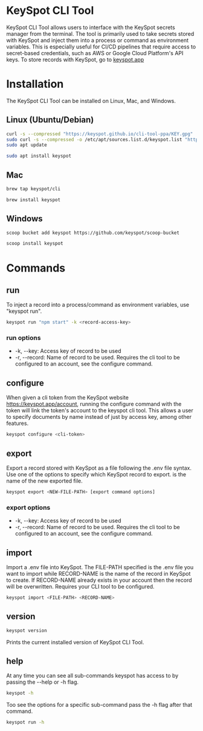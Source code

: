 # KeySpot CLI Tool

KeySpot CLI Tool allows users to interface with the KeySpot secrets manager from the terminal. The tool is primarily used to take secrets stored with KeySpot and inject them into a process or command as environment variables. This is especially useful for CI/CD pipelines that require access to secret-based credentials, such as AWS or Google Cloud Platform's API keys. To store records with KeySpot, go to [keyspot.app](https://keyspot.app)

# Installation

The KeySpot CLI Tool can be installed on Linux, Mac, and Windows.

## Linux (Ubuntu/Debian)

```bash
curl -s --compressed "https://keyspot.github.io/cli-tool-ppa/KEY.gpg" | sudo apt-key add -
sudo curl -s --compressed -o /etc/apt/sources.list.d/keyspot.list "https://keyspot.github.io/cli-tool-ppa/keyspot.list"
sudo apt update

sudo apt install keyspot
```

## Mac

```bash
brew tap keyspot/cli

brew install keyspot
```

## Windows

```bash
scoop bucket add keyspot https://github.com/keyspot/scoop-bucket

scoop install keyspot
```

# Commands

## run

To inject a record into a process/command as environment variables, use "keyspot run".

```bash
keyspot run "npm start" -k <record-access-key>
```

### run options

* -k, --key: Access key of record to be used
* -r, --record: Name of record to be used. Requires the cli tool to be configured to an account, see the configure command.

## configure

When given a cli token from the KeySpot website https://keyspot.app/account, running the configure command with the token will link the token's account to the keyspot cli tool. This allows a user to specify documents by name instead of just by access key, among other features.

```bash
keyspot configure <cli-token>
```

## export

Export a record stored with KeySpot as a file following the .env file syntax. Use one of the options to
specify which KeySpot record to export. <NEW-FILE-PATH> is the name of the new exported file.

```bash
keyspot export <NEW-FILE-PATH> [export command options]
```

### export options

* -k, --key: Access key of record to be used
* -r, --record: Name of record to be used. Requires the cli tool to be configured to an account, see the configure command.

## import

Import a .env file into KeySpot. The FILE-PATH specified is the .env file you want to import while RECORD-NAME is the name of the record in KeySpot to create. If RECORD-NAME already exists in your account then the record will be overwritten. Requires your CLI tool to be configured.

```bash
keyspot import <FILE-PATH> <RECORD-NAME>
```

## version

```bash
keyspot version
```

Prints the current installed version of KeySpot CLI Tool.

## help

At any time you can see all sub-commands keyspot has access to by passing the --help or -h flag.

```bash
keyspot -h
```

Too see the options for a specific sub-command pass the -h flag after that command.

```bash
keyspot run -h
```